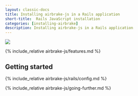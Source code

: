 ```yaml
---
layout: classic-docs
title: Installing airbrake-js in a Rails application
short-title:  Rails JavaScript installation
categories: [installing-airbrake]
description: Installing airbrake-js in a Rails application
---
```


![](https://s3.amazonaws.com/document-resources/jsbrakeman.png)

{% include_relative airbrake-js/features.md %}

## Getting started

{% include_relative airbrake-js/rails/config.md %}

{% include_relative airbrake-js/going-further.md %}
